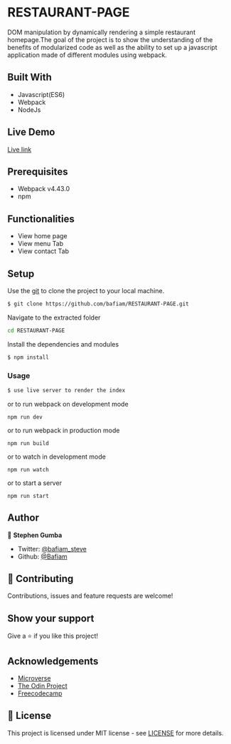 # RESTAURANT-PAGE

DOM manipulation by dynamically rendering a simple restaurant homepage.The goal of the project is to show the understanding of the benefits of modularized code as well as the ability to set up a javascript application made of different modules using webpack.

## Built With

- Javascript(ES6)
- Webpack
- NodeJs

## Live Demo

[Live link](https://rawcdn.githack.com/bafiam/RESTAURANT-PAGE/04aefefd3c5e76eb363c7e43790ab9614991df4e/dist/index.html)

## Prerequisites

- Webpack v4.43.0
- npm

## Functionalities

- View home page
- View menu Tab
- View contact Tab

## Setup

Use the [git](https://git-scm.com/downloads) to clone the project to your local machine.

```sh
$ git clone https://github.com/bafiam/RESTAURANT-PAGE.git
```

Navigate to the extracted folder

```sh
cd RESTAURANT-PAGE
```

Install the dependencies and modules

```sh
$ npm install
```

### Usage

```sh
$ use live server to render the index
```

or to run webpack on development mode

```
npm run dev
```

or to run webpack in production mode

```
npm run build
```

or to watch in development mode

```
npm run watch
```

or to start a server

```
npm run start
```


## Author

👤 **Stephen Gumba**

- Twitter: [@bafiam_steve](https://twitter.com/Bafiam_steve)
- Github: [@Bafiam](https://github.com/https://github.com/bafiam)

## 🤝 Contributing

Contributions, issues and feature requests are welcome!

## Show your support

Give a ⭐️ if you like this project!

## Acknowledgements

- [Microverse](https://www.microverse.org/)
- [The Odin Project](https://www.theodinproject.com/)
- [Freecodecamp](http://freecodecamp.org/)

## 📝 License

This project is licensed under MIT license - see [LICENSE](/LICENSE) for more details.
